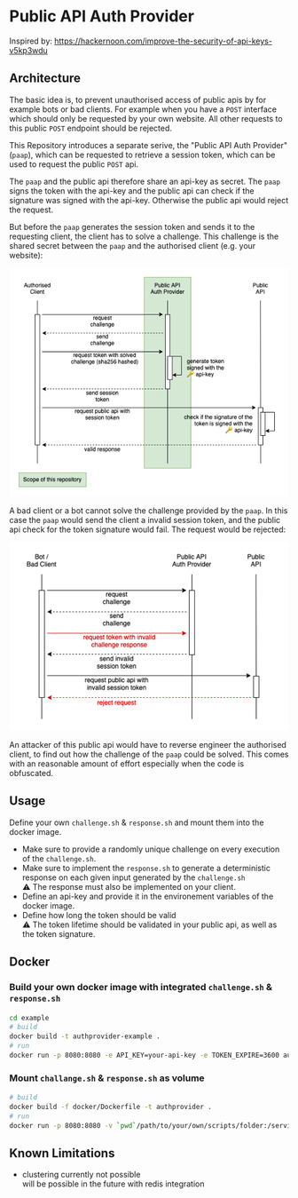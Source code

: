# Public API Auth Provider

Inspired by: https://hackernoon.com/improve-the-security-of-api-keys-v5kp3wdu

## Architecture

The basic idea is, to prevent unauthorised access of public apis by for example bots or bad clients. For example when you have a `POST` interface which should only be requested by your own website. All other requests to this public `POST` endpoint should be rejected.

This Repository introduces a separate serive, the "Public API Auth Provider" (`paap`), which can be requested to retrieve a session token, which can be used to request the public `POST` api.

The `paap` and the public api therefore share an api-key as secret. The `paap` signs the token with the api-key and the public api can check if the signature was signed with the api-key. Otherwise the public api would reject the request.

But before the `paap` generates the session token and sends it to the requesting client, the client has to solve a challenge. This challenge is the shared secret between the `paap` and the authorised client (e.g. your website):

![Authorised Client](./assets/authorised-client.png)

A bad client or a bot cannot solve the challenge provided by the `paap`. In this case the `paap` would send the client a invalid session token, and the public api check for the token signature would fail. The request would be rejected:

![Bot or Bad Client](./assets/bad-client.png)

An attacker of this public api would have to reverse engineer the authorised client, to find out how the challenge of the `paap` could be solved. This comes with an reasonable amount of effort especially when the code is obfuscated.

## Usage

Define your own `challenge.sh` & `response.sh` and mount them into the docker image.

- Make sure to provide a randomly unique challenge on every execution of the `challenge.sh`.
- Make sure to implement the `response.sh` to generate a deterministic response on each given input generated by the `challenge.sh`  
  :warning: The response must also be implemented on your client.
- Define an api-key and provide it in the environement variables of the docker image.
- Define how long the token should be valid  
  :warning: The token lifetime should be validated in your public api, as well as the token signature.

## Docker

### Build your own docker image with integrated `challenge.sh` & `response.sh`

```bash
cd example
# build
docker build -t authprovider-example .
# run
docker run -p 8080:8080 -e API_KEY=your-api-key -e TOKEN_EXPIRE=3600 authprovider-example
```

### Mount `challange.sh` & `response.sh` as volume

```bash
# build
docker build -f docker/Dockerfile -t authprovider .
# run
docker run -p 8080:8080 -v `pwd`/path/to/your/own/scripts/folder:/service/scripts -e API_KEY=your-api-key -e TOKEN_EXPIRE=3600 authprovider
```

## Known Limitations

- clustering currently not possible  
  will be possible in the future with redis integration
